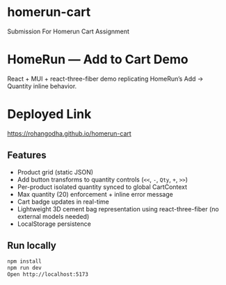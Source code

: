 # homerun-cart
Submission For Homerun Cart Assignment

# HomeRun — Add to Cart Demo

React + MUI + react-three-fiber demo replicating HomeRun’s Add -> Quantity inline behavior.

# Deployed Link

https://rohangodha.github.io/homerun-cart

## Features
- Product grid (static JSON)
- Add button transforms to quantity controls (`<<`, `-`, `Qty`, `+`, `>>`)
- Per-product isolated quantity synced to global CartContext
- Max quantity (20) enforcement + inline error message
- Cart badge updates in real-time
- Lightweight 3D cement bag representation using react-three-fiber (no external models needed)
- LocalStorage persistence

## Run locally
```bash
npm install
npm run dev
Open http://localhost:5173
